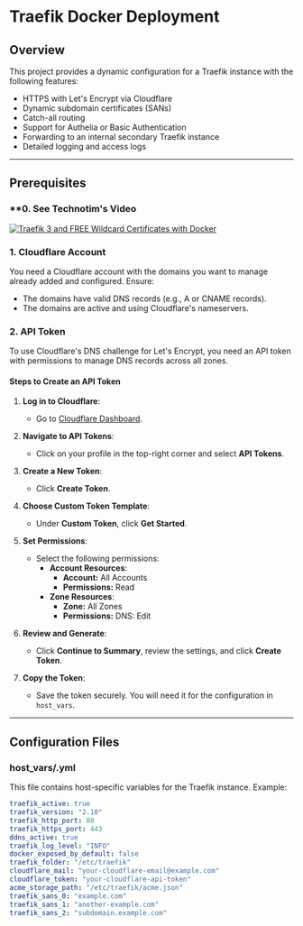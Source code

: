 # Traefik Docker Deployment

## Overview
This project provides a dynamic configuration for a Traefik instance with the following features:
- HTTPS with Let's Encrypt via Cloudflare
- Dynamic subdomain certificates (SANs)
- Catch-all routing
- Support for Authelia or Basic Authentication
- Forwarding to an internal secondary Traefik instance
- Detailed logging and access logs

---

## **Prerequisites**

### **0. See Technotim's Video ###
[![Traefik 3 and FREE Wildcard Certificates with Docker](https://img.youtube.com/vi/n1vOfdz5Nm8/0.jpg)](https://youtu.be/n1vOfdz5Nm8) 

### **1. Cloudflare Account**
You need a Cloudflare account with the domains you want to manage already added and configured. Ensure:
- The domains have valid DNS records (e.g., A or CNAME records).
- The domains are active and using Cloudflare's nameservers.

### **2. API Token**
To use Cloudflare's DNS challenge for Let's Encrypt, you need an API token with permissions to manage DNS records across all zones.

#### **Steps to Create an API Token**
1. **Log in to Cloudflare**:
   - Go to [Cloudflare Dashboard](https://dash.cloudflare.com/).

2. **Navigate to API Tokens**:
   - Click on your profile in the top-right corner and select **API Tokens**.

3. **Create a New Token**:
   - Click **Create Token**.

4. **Choose Custom Token Template**:
   - Under **Custom Token**, click **Get Started**.

5. **Set Permissions**:
   - Select the following permissions:
     - **Account Resources**:
       - **Account:** All Accounts
       - **Permissions:** Read
     - **Zone Resources**:
       - **Zone:** All Zones
       - **Permissions:** DNS: Edit

6. **Review and Generate**:
   - Click **Continue to Summary**, review the settings, and click **Create Token**.

7. **Copy the Token**:
   - Save the token securely. You will need it for the configuration in `host_vars`.

---

## **Configuration Files**

### **host_vars/<hostname>.yml**
This file contains host-specific variables for the Traefik instance. Example:

```yaml
traefik_active: true
traefik_version: "2.10"
traefik_http_port: 80
traefik_https_port: 443
ddns_active: true
traefik_log_level: "INFO"
docker_exposed_by_default: false
traefik_folder: "/etc/traefik"
cloudflare_mail: "your-cloudflare-email@example.com"
cloudflare_token: "your-cloudflare-api-token"
acme_storage_path: "/etc/traefik/acme.json"
traefik_sans_0: "example.com"
traefik_sans_1: "another-example.com"
traefik_sans_2: "subdomain.example.com"
